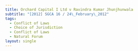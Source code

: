 ```yaml
---
title: Orchard Capital I Ltd v Ravindra Kumar Jhunjhunwala
subtitle: "[2012] SGCA 16 / 24\_February\_2012"
tags:
  - Conflict of Laws
  - Choice of Jurisdiction
  - Conflict of Laws
  - Natural Forum
layout: single
---
```


